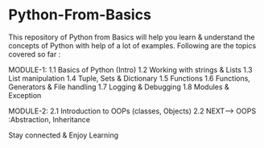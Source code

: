 # Python-From-Basics
This repository of Python from Basics will help you learn & understand the concepts of Python with help of a lot of examples.
Following are the topics covered so far :

MODULE-1:
  1.1 Basics of Python (Intro)
  1.2 Working with strings & Lists
  1.3 List manipulation
  1.4 Tuple, Sets & Dictionary
  1.5 Functions
  1.6 Functions, Generators & File handling
  1.7 Logging & Debugging
  1.8 Modules & Exception
  
  MODULE-2: 
  2.1 Introduction to OOPs (classes, Objects) 
  2.2 NEXT--> OOPS :Abstraction, Inheritance

Stay connected & Enjoy Learning
